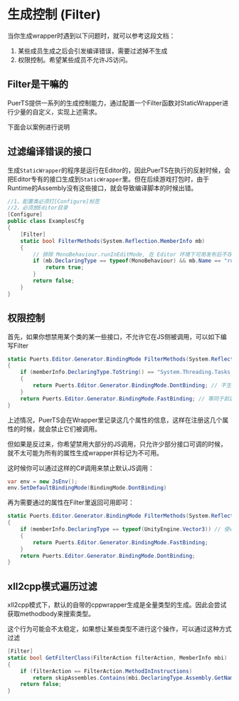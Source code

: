 # 生成控制 (Filter)

当你生成wrapper时遇到以下问题时，就可以参考这段文档：
1. 某些成员生成之后会引发编译错误，需要过滤掉不生成
2. 权限控制。希望某些成员不允许JS访问。

## Filter是干嘛的
PuerTS提供一系列的生成控制能力，通过配置一个Filter函数对StaticWrapper进行少量的自定义，实现上述需求。

下面会以案例进行说明

## 过滤编译错误的接口
生成`StaticWrapper`的程序是运行在Editor的，因此PuerTS在执行的反射时候，会把Editor专有的接口生成到`StaticWrapper`里。但在后续游戏打包时，由于Runtime的Assembly没有这些接口，就会导致编译脚本的时候出错。

```csharp
//1、配置类必须打[Configure]标签
//2、必须放Editor目录
[Configure]
public class ExamplesCfg
{
    [Filter]
    static bool FilterMethods(System.Reflection.MemberInfo mb)
    {
        // 排除 MonoBehaviour.runInEditMode, 在 Editor 环境下可用发布后不存在
        if (mb.DeclaringType == typeof(MonoBehaviour) && mb.Name == "runInEditMode") {
            return true;
        }
        return false;
    }
}
```

## 权限控制

首先，如果你想禁用某个类的某一些接口，不允许它在JS侧被调用，可以如下编写Filter
```C#
static Puerts.Editor.Generator.BindingMode FilterMethods(System.Reflection.MemberInfo mb)
{
    if (memberInfo.DeclaringType.ToString() == "System.Threading.Tasks.Task" && memberInfo.Name == "IsCompletedSuccessfully")
    {
        return Puerts.Editor.Generator.BindingMode.DontBinding; // 不生成StaticWrapper，且JS调用时获取对应字段会得到undefined。
    }
    return Puerts.Editor.Generator.BindingMode.FastBinding; // 等同于前面return false的情况
}
```

上述情况，PuerTS会在Wrapper里记录这几个属性的信息，这样在注册这几个属性的时候，就会禁止它们被调用。

但如果是反过来，你希望禁用大部分的JS调用，只允许少部分接口可调的时候，就不太可能为所有的属性生成wrapper并标记为不可用。

这时候你可以通过这样的C#调用来禁止默认JS调用：

```C#
var env = new JsEnv();
env.SetDefaultBindingMode(BindingMode.DontBinding)
```
再为需要通过的属性在Filter里返回可用即可：
```C#
static Puerts.Editor.Generator.BindingMode FilterMethods(System.Reflection.MemberInfo mb)
{
    if (memberInfo.DeclaringType == typeof(UnityEngine.Vector3)) // 使vector3可用
    {
        return Puerts.Editor.Generator.BindingMode.FastBinding;
    }
    return Puerts.Editor.Generator.BindingMode.DontBinding;
}
```

## xIl2cpp模式遍历过滤
xIl2cpp模式下，默认的自带的cppwrapper生成是全量类型的生成。因此会尝试获取methodbody来搜索类型。

这个行为可能会不太稳定，如果想让某些类型不进行这个操作，可以通过这种方式过滤
```C#
[Filter]
static bool GetFilterClass(FilterAction filterAction, MemberInfo mbi)
{
    if (filterAction == FilterAction.MethodInInstructions) 
        return skipAssembles.Contains(mbi.DeclaringType.Assembly.GetName().Name);
    return false;
}
```